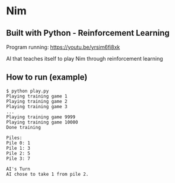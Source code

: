# Nim

## Built with Python - Reinforcement Learning
Program running: https://youtu.be/yrsim6fi8xk

AI that teaches itself to play Nim through reinforcement learning

## How to run (example)

```
$ python play.py
Playing training game 1
Playing training game 2
Playing training game 3
...
Playing training game 9999
Playing training game 10000
Done training

Piles:
Pile 0: 1
Pile 1: 3
Pile 2: 5
Pile 3: 7

AI's Turn
AI chose to take 1 from pile 2.

```


